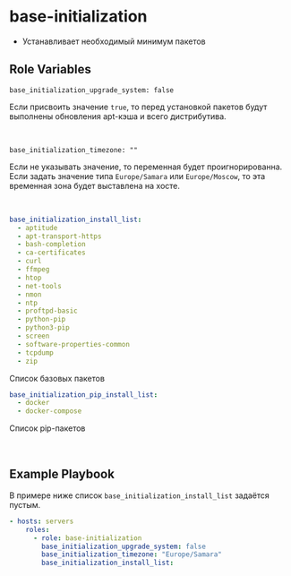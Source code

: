 base-initialization
=========

- Устанавливает необходимый минимум пакетов


Role Variables
--------------

`base_initialization_upgrade_system: false`

Если присвоить значение `true`, то перед установкой пакетов будут выполнены обновления apt-кэша и всего дистрибутива.

<br>

`base_initialization_timezone: ""`

Если не указывать значение, то переменная будет проигнорированна.
Если задать значение типа `Europe/Samara` или `Europe/Moscow`, то эта временная зона будет выставлена на хосте.

<br>

```yml
base_initialization_install_list:
  - aptitude
  - apt-transport-https
  - bash-completion
  - ca-certificates
  - curl
  - ffmpeg
  - htop
  - net-tools
  - nmon
  - ntp
  - proftpd-basic
  - python-pip
  - python3-pip
  - screen
  - software-properties-common
  - tcpdump
  - zip
```

Список базовых пакетов

```yml
base_initialization_pip_install_list:
  - docker
  - docker-compose
```
Список pip-пакетов


<br>

Example Playbook
----------------
В примере ниже список `base_initialization_install_list` задаётся пустым.
```yml
- hosts: servers
    roles:
      - role: base-initialization
        base_initialization_upgrade_system: false
        base_initialization_timezone: "Europe/Samara"
        base_initialization_install_list:
```




